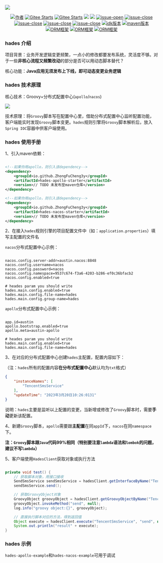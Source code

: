 ![](https://p6-juejin.byteimg.com/tos-cn-i-k3u1fbpfcp/d640749c820d41c1b9d9846663fa56aa~tplv-k3u1fbpfcp-watermark.image?)

<p align="center">
  <a href="#"><img src="https://img.shields.io/badge/Author-3y-orange.svg" alt="作者"></a>
  <a href="https://gitee.com/zhongfucheng/austin"><img src="https://gitee.com/zhongfucheng/hades/badge/star.svg?theme=dark" alt="Gitee Starts"></a>
  <a href="https://gitee.com/zhongfucheng/austin"><img src="https://gitee.com/zhongfucheng/hades/badge/fork.svg?theme=dark" alt="Gitee Starts"></a>
  <a href="https://github.com/ZhongFuCheng3y/austin"><img src="https://img.shields.io/github/forks/ZhongFuCheng3y/hades.svg?style=flat&label=GithubFork"></a> 
  <a href="https://github.com/ZhongFuCheng3y/austin"><img src="https://img.shields.io/github/stars/ZhongFuCheng3y/hades.svg?style=flat&label=GithubStars"></a>
  <a href="#项目交流"><img src="https://img.shields.io/github/issues/ZhongFuCheng3y/hades" alt="issue-open"></a>
  <a href="#项目交流"><img src="https://img.shields.io/github/issues-closed/ZhongFuCheng3y/hades" alt="issue-close"></a>
  <a href="#项目交流"><img src="https://img.shields.io/github/issues-pr/ZhongFuCheng3y/hades" alt="issue-close"></a>
  <a href="#项目交流"><img src="https://img.shields.io/github/issues-pr-closed/ZhongFuCheng3y/hades" alt="issue-close"></a>
  <a href="#项目交流"><img src="https://img.shields.io/github/license/ZhongFuCheng3y/hades" alt="issue-close"></a>
  <a href="#项目交流"><img src="https://img.shields.io/badge/JDK-8-red.svg" alt="jdk版本"></a>
  <a href="#项目交流"><img src="https://img.shields.io/badge/maven-3.6.x-red.svg" alt="maven版本"></a>
  <a href="#项目交流"><img src="https://img.shields.io/badge/Groovy-3.0.16-blue.svg" alt="ORM框架"></a>
  <a href="#项目交流"><img src="https://img.shields.io/badge/Apollo-2.1.0-orange.svg" alt="ORM框架"></a>
  <a href="#项目交流"><img src="https://img.shields.io/badge/Nacos-2.1.0-red.svg" alt="ORM框架"></a>
</p>

### hades 介绍

项目背景：业务开发逻辑变更频繁，一点小的修改都要发布系统，灵活度不够。对于一些**非核心流程又频繁改动**的部分是否可以用动态脚本替代？

核心功能：**Java应用无须发布上下线，即可动态变更业务逻辑**


### hades 技术原理

核心技术：Groovy+分布式配置中心(`apollo`/`nacos`)

![](https://p1-juejin.byteimg.com/tos-cn-i-k3u1fbpfcp/9dfc77529693487fad9dba07c6d09480~tplv-k3u1fbpfcp-watermark.image?)

技术原理：将`Groovy`脚本写在配置中心里，借助分布式配置中心监听配置功能，客户端能实时发现`Groovy`脚本变更。`hades`规则引擎将`Groovy`脚本解析后，放入`Spring IOC`容器中供客户端使用。


### hades 使用手册

1、引入maven依赖：
```xml

<!--如果你用apollo，则引入该dependency-->
<dependency>
    <groupId>io.github.ZhongFuCheng3y</groupId>
    <artifactId>hades-apollo-starter</artifactId>
    <version>// TODO 未发布至maven仓库</version>
</dependency>

<!--如果你用apollo，则引入该dependency-->
<dependency>
    <groupId>io.github.ZhongFuCheng3y</groupId>
    <artifactId>hades-nacos-starter</artifactId>
    <version>// TODO 未发布至maven仓库</version>
</dependency>

```

2、在接入`hades`规则引擎的项目配置文件中（如：`application.properties`）填写主配置的文件名

`nacos`分布式配置中心示例：

```properties

nacos.config.server-addr=austin.nacos:8848
nacos.config.username=nacos
nacos.config.password=nacos
nacos.config.namespace=9537c674-f3a6-4203-b286-ef0c36bfacb2
nacos.config.enabled=true

# heades param you should write
hades.main.config.enabled=true
hades.main.config.file-name=hades
hades.main.config.group-name=hades
```

`apollo`分布式配置中心示例：

```properties

app.id=austin
apollo.bootstrap.enabled=true
apollo.meta=austin-apollo

# heades param you should write
hades.main.config.enabled=true
hades.main.config.file-name=hades
```

3、在对应的分布式配置中心创建`hades`主配置，配置内容如下：

（注：`hades`所有的配置内容**在分布式配置中心**默认均为`txt`格式）

```json
{
    "instanceNames": [
        "TencentSmsService"
    ],
    "updateTime": "2023年3月20日10:26:0131"
}
```
说明：`hades`主要是监听以上配置的变更，当新增或修改了`Groovy`脚本时，需要**手动**更新该配置。

4、新建`Groovy`脚本，`apollo`需要跟**主配置**在同`appId`下，`nacos`在同`namespace`下。

**注：`Groovy`脚本跟`Java`代码99%相同（特别要注意`lambda`语法和`lombok`的问题，建议不写`lambda`）**

5、客户端使用`HadesClient`获取对象或执行方法

```java

private void test() {
    // 获取脚本对象，用接口接收
    SendSmsService sendSmsService = hadesClient.getInterfaceByName("TencentSmsService");
    sendSmsService.send();

    // 获取GroovyObject对象
    GroovyObject groovyObject = hadesClient.getGroovyObjectByName("TencentSmsService");
    groovyObject.invokeMethod("send", null);
    log.info("groovy object:{}", groovyObject);

    // 直接执行脚本对应的方法，得到返回值
    Object execute = hadesClient.execute("TencentSmsService", "send", null);
    System.out.println("result" + execute);
}

```

### hades 示例

`hades-apollo-example`和`hades-nacos-example`可用于调试



